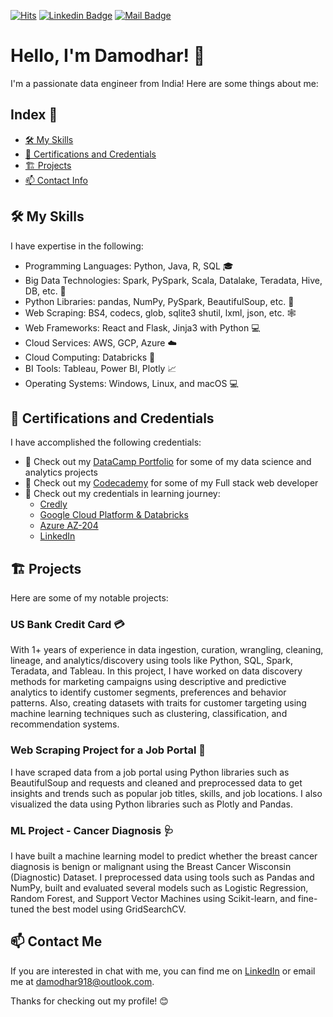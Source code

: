 [![Hits](https://hits.seeyoufarm.com/api/count/incr/badge.svg?url=https%3A%2F%2Fgithub.com%2Fdamodhar918&count_bg=%2379C83D&title_bg=%23555555&icon=steem.svg&icon_color=%23E7E7E7&title=hits&edge_flat=false)](https://github.com/damodhar918)
[![Linkedin Badge](https://img.shields.io/badge/-LinkedIn-blue?logo=Linkedin&logoColor=white&link=https://www.linkedin.com/in/damodhar918/)](https://www.linkedin.com/in/damodhar918/)
[![Mail Badge](https://img.shields.io/badge/Gmail-d14836?logo=Gmail&logoColor=white&link=mailto:damodhar918@outlook.com)](mailto:damodhar918@outlook)
# Hello, I'm Damodhar! 👋

I'm a passionate data engineer from India! Here are some things about me:

## Index 📑
- [🛠️ My Skills](#%EF%B8%8F-my-skills)
- [🌱 Certifications and Credentials](#-certifications-and-credentials)
- [🏗️ Projects](#%EF%B8%8F-projects)
- [📫 Contact Info](#-contact-me)

## 🛠️ My Skills
I have expertise in the following:

- Programming Languages: Python, Java, R, SQL 🎓
- Big Data Technologies: Spark, PySpark, Scala, Datalake, Teradata, Hive, DB, etc. 🚀
- Python Libraries: pandas, NumPy, PySpark, BeautifulSoup, etc. 🐍
- Web Scraping: BS4, codecs, glob, sqlite3 shutil, lxml, json, etc. 🕸️
- Web Frameworks: React and Flask, Jinja3 with Python 💻
- Cloud Services: AWS, GCP, Azure ☁️
- Cloud Computing: Databricks 🚀
- BI Tools: Tableau, Power BI, Plotly 📈
- Operating Systems: Windows, Linux, and macOS 💻

## 🌱 Certifications and Credentials
I have accomplished the following credentials:

- 📝 Check out my [DataCamp Portfolio](https://www.datacamp.com/portfolio/jdamodhar) for some of my data science and analytics projects
- 📝 Check out my [Codecademy](https://www.codecademy.com/profiles/damodhar918) for some of my Full stack web developer
- 🔘 Check out my credentials in learning journey:
  - [Credly](https://www.credly.com/users/damodhar-jangam.7b2d1e73/badges)
  - [Google Cloud Platform & Databricks](https://google.accredible.com/profile/damodhar918/wallet)
  - [Azure AZ-204](https://learn.microsoft.com/en-us/users/damodhar918/credentials/b0a1bfb6c2587d7a)
  - [LinkedIn](https://www.linkedin.com/in/damodhar918)

## 🏗️ Projects
Here are some of my notable projects:

### US Bank Credit Card 💳
With 1+ years of experience in data ingestion, curation, wrangling, cleaning, lineage, and analytics/discovery using tools like Python, SQL, Spark, Teradata, and Tableau. In this project, I have worked on data discovery methods for marketing campaigns using descriptive and predictive analytics to identify customer segments, preferences and behavior patterns. Also, creating datasets with traits for customer targeting using machine learning techniques such as clustering, classification, and recommendation systems. 

### Web Scraping Project for a Job Portal 🏢
I have scraped data from a job portal using Python libraries such as BeautifulSoup and requests and cleaned and preprocessed data to get insights and trends such as popular job titles, skills, and job locations. I also visualized the data using Python libraries such as Plotly and Pandas.

### ML Project - Cancer Diagnosis 🩺
I have built a machine learning model to predict whether the breast cancer diagnosis is benign or malignant using the Breast Cancer Wisconsin (Diagnostic) Dataset. I preprocessed data using tools such as Pandas and NumPy, built and evaluated several models such as Logistic Regression, Random Forest, and Support Vector Machines using Scikit-learn, and fine-tuned the best model using GridSearchCV.

## 📫 Contact Me
If you are interested in chat with me, you can find me on [LinkedIn](https://www.linkedin.com/in/damodhar918) or email me at damodhar918@outlook.com.

Thanks for checking out my profile! 😊
